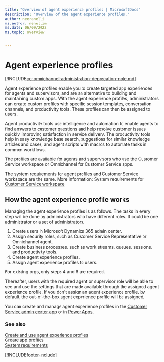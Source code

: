 ```yaml
---
title: "Overview of agent experience profiles | MicrosoftDocs"
description: "Overview of the agent experience profiles."
author: neeranelli
ms.author: nenellim
ms.date: 06/09/2022
ms.topic: overview


---
```


# Agent experience profiles

[!INCLUDE[cc-omnichannel-administration-deprecation-note.md](../../includes/cc-omnichannel-administration-deprecation-note.md)]

Agent experience profiles enable you to create targeted app experiences for agents and supervisors, and are an alternative to building and maintaining custom apps.
With the agent experience profiles, administrators can create custom profiles with specific session templates, conversation channels, and productivity tools. These profiles can then be assigned to users.

Agent productivity tools use intelligence and automation to enable agents to find answers to customer questions and help resolve customer issues quickly, improving satisfaction in service delivery. The productivity tools help in easy knowledge base search, suggestions for similar knowledge articles and cases, and agent scripts with macros to automate tasks in common workflows. 

The profiles are available for agents and supervisors who use the Customer Service workspace or Omnichannel for Customer Service apps.

The system requirements for agent profiles and Customer Service workspace are the same. More information: [System requirements for Customer Service workspace](../customer-service-workspace-system-requirements.md)

## How the agent experience profile works

Managing the agent experience profiles is as follows. The tasks in every step will be done by administrators who have different roles. It could be one administrator or a set of administrators.

1. Create users in Microsoft Dynamics 365 admin center.
2. Assign security roles, such as Customer Service Representative or Omnichannel agent.
3. Create business processes, such as work streams, queues, sessions, and productivity tools.
4. Create agent experience profiles.
5. Assign agent experience profiles to users.

For existing orgs, only steps 4 and 5 are required.

Thereafter, users with the required agent or supervisor role will be able to see and use the settings that are made available through the assigned agent experience profile. If you don't assign an agent experience profile, by default, the out-of-the-box agent experience profile will be assigned.

You can create and manage agent experience profiles in the [Customer Service admin center app](create-agent-experience-profile.md) or in [Power Apps](../../app-profile-manager/create-app-profiles-powerapps.md).

### See also
[Create and use agent experience profiles](create-agent-experience-profile.md)    
[Create app profiles](../../app-profile-manager/create-app-profiles-powerapps.md)  
[System requirements](../customer-service-workspace-system-requirements.md)  

[!INCLUDE[footer-include](../../includes/footer-banner.md)]
